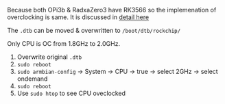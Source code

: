 Because both OPi3b & RadxaZero3 have RK3566 so the implemenation of overclocking is same. It is discussed in [detail here](https://github.com/defencedog/orangepi3b_v2.1/tree/main/files_tools/vendor_Kernel6.1/Overclocked_dtb)

The `.dtb` can be moved & overwritten to `/boot/dtb/rockchip/`

Only CPU is OC from 1.8GHz to 2.0GHz. 

1. Overwrite original `.dtb`
2. `sudo reboot`
3. `sudo armbian-config` -> System -> CPU -> true -> select 2GHz -> select ondemand
4. `sudo reboot`
5. Use `sudo htop` to see CPU oveclocked
